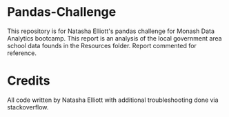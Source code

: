 # Pandas-Challenge
This repository is for Natasha Elliott's pandas challenge for Monash Data Analytics bootcamp. This report is an analysis of the local government area school data founds in the Resources folder. Report commented for reference.
# Credits
All code written by Natasha Elliott with additional troubleshooting done via stackoverflow.
